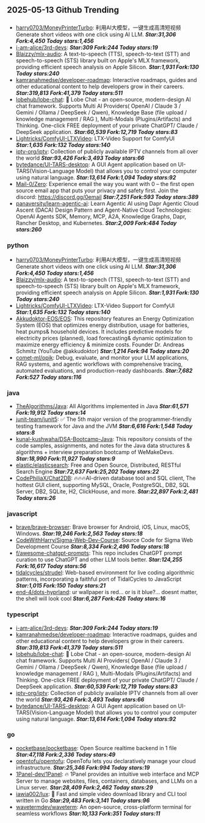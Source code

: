 ## 2025-05-13 Github Trending

### 
* [harry0703/MoneyPrinterTurbo](https://github.com/harry0703/MoneyPrinterTurbo): 利用AI大模型，一键生成高清短视频 Generate short videos with one click using AI LLM. ***Star:31,306 Fork:4,450 Today stars:1,456***
* [i-am-alice/3rd-devs](https://github.com/i-am-alice/3rd-devs):  ***Star:309 Fork:244 Today stars:19***
* [Blaizzy/mlx-audio](https://github.com/Blaizzy/mlx-audio): A text-to-speech (TTS), speech-to-text (STT) and speech-to-speech (STS) library built on Apple's MLX framework, providing efficient speech analysis on Apple Silicon. ***Star:1,931 Fork:130 Today stars:240***
* [kamranahmedse/developer-roadmap](https://github.com/kamranahmedse/developer-roadmap): Interactive roadmaps, guides and other educational content to help developers grow in their careers. ***Star:319,813 Fork:41,379 Today stars:511***
* [lobehub/lobe-chat](https://github.com/lobehub/lobe-chat): 🤯 Lobe Chat - an open-source, modern-design AI chat framework. Supports Multi AI Providers( OpenAI / Claude 3 / Gemini / Ollama / DeepSeek / Qwen), Knowledge Base (file upload / knowledge management / RAG ), Multi-Modals (Plugins/Artifacts) and Thinking. One-click FREE deployment of your private ChatGPT/ Claude / DeepSeek application. ***Star:60,539 Fork:12,719 Today stars:83***
* [Lightricks/ComfyUI-LTXVideo](https://github.com/Lightricks/ComfyUI-LTXVideo): LTX-Video Support for ComfyUI ***Star:1,635 Fork:132 Today stars:140***
* [iptv-org/iptv](https://github.com/iptv-org/iptv): Collection of publicly available IPTV channels from all over the world ***Star:93,426 Fork:3,493 Today stars:66***
* [bytedance/UI-TARS-desktop](https://github.com/bytedance/UI-TARS-desktop): A GUI Agent application based on UI-TARS(Vision-Language Model) that allows you to control your computer using natural language. ***Star:13,614 Fork:1,094 Today stars:92***
* [Mail-0/Zero](https://github.com/Mail-0/Zero): Experience email the way you want with 0 – the first open source email app that puts your privacy and safety first. Join the discord: https://discord.gg/0email ***Star:7,251 Fork:593 Today stars:389***
* [panaversity/learn-agentic-ai](https://github.com/panaversity/learn-agentic-ai): Learn Agentic AI using Dapr Agentic Cloud Ascent (DACA) Design Pattern and Agent-Native Cloud Technologies: OpenAI Agents SDK, Memory, MCP, A2A, Knowledge Graphs, Dapr, Rancher Desktop, and Kubernetes. ***Star:2,009 Fork:484 Today stars:260***

### python
* [harry0703/MoneyPrinterTurbo](https://github.com/harry0703/MoneyPrinterTurbo): 利用AI大模型，一键生成高清短视频 Generate short videos with one click using AI LLM. ***Star:31,306 Fork:4,450 Today stars:1,456***
* [Blaizzy/mlx-audio](https://github.com/Blaizzy/mlx-audio): A text-to-speech (TTS), speech-to-text (STT) and speech-to-speech (STS) library built on Apple's MLX framework, providing efficient speech analysis on Apple Silicon. ***Star:1,931 Fork:130 Today stars:240***
* [Lightricks/ComfyUI-LTXVideo](https://github.com/Lightricks/ComfyUI-LTXVideo): LTX-Video Support for ComfyUI ***Star:1,635 Fork:132 Today stars:140***
* [Akkudoktor-EOS/EOS](https://github.com/Akkudoktor-EOS/EOS): This repository features an Energy Optimization System (EOS) that optimizes energy distribution, usage for batteries, heat pumps& household devices. It includes predictive models for electricity prices (planned), load forecasting& dynamic optimization to maximize energy efficiency & minimize costs. Founder Dr. Andreas Schmitz (YouTube @akkudoktor) ***Star:1,214 Fork:94 Today stars:20***
* [comet-ml/opik](https://github.com/comet-ml/opik): Debug, evaluate, and monitor your LLM applications, RAG systems, and agentic workflows with comprehensive tracing, automated evaluations, and production-ready dashboards. ***Star:7,682 Fork:527 Today stars:116***

### java
* [TheAlgorithms/Java](https://github.com/TheAlgorithms/Java): All Algorithms implemented in Java ***Star:61,571 Fork:19,912 Today stars:14***
* [junit-team/junit5](https://github.com/junit-team/junit5): ✅ The 5th major version of the programmer-friendly testing framework for Java and the JVM ***Star:6,616 Fork:1,548 Today stars:8***
* [kunal-kushwaha/DSA-Bootcamp-Java](https://github.com/kunal-kushwaha/DSA-Bootcamp-Java): This repository consists of the code samples, assignments, and notes for the Java data structures & algorithms + interview preparation bootcamp of WeMakeDevs. ***Star:18,990 Fork:11,927 Today stars:9***
* [elastic/elasticsearch](https://github.com/elastic/elasticsearch): Free and Open Source, Distributed, RESTful Search Engine ***Star:72,637 Fork:25,202 Today stars:22***
* [CodePhiliaX/Chat2DB](https://github.com/CodePhiliaX/Chat2DB): 🔥🔥🔥AI-driven database tool and SQL client, The hottest GUI client, supporting MySQL, Oracle, PostgreSQL, DB2, SQL Server, DB2, SQLite, H2, ClickHouse, and more. ***Star:22,897 Fork:2,481 Today stars:26***

### javascript
* [brave/brave-browser](https://github.com/brave/brave-browser): Brave browser for Android, iOS, Linux, macOS, Windows. ***Star:19,246 Fork:2,563 Today stars:18***
* [CodeWithHarry/Sigma-Web-Dev-Course](https://github.com/CodeWithHarry/Sigma-Web-Dev-Course): Source Code for Sigma Web Development Course ***Star:8,334 Fork:2,496 Today stars:18***
* [f/awesome-chatgpt-prompts](https://github.com/f/awesome-chatgpt-prompts): This repo includes ChatGPT prompt curation to use ChatGPT and other LLM tools better. ***Star:124,255 Fork:16,617 Today stars:56***
* [tidalcycles/strudel](https://github.com/tidalcycles/strudel): Web-based environment for live coding algorithmic patterns, incorporating a faithful port of TidalCycles to JavaScript ***Star:1,015 Fork:150 Today stars:21***
* [end-4/dots-hyprland](https://github.com/end-4/dots-hyprland): ur wallpaper is red... or is it blue?... doesnt matter, the shell will look cool ***Star:6,287 Fork:426 Today stars:16***

### typescript
* [i-am-alice/3rd-devs](https://github.com/i-am-alice/3rd-devs):  ***Star:309 Fork:244 Today stars:19***
* [kamranahmedse/developer-roadmap](https://github.com/kamranahmedse/developer-roadmap): Interactive roadmaps, guides and other educational content to help developers grow in their careers. ***Star:319,813 Fork:41,379 Today stars:511***
* [lobehub/lobe-chat](https://github.com/lobehub/lobe-chat): 🤯 Lobe Chat - an open-source, modern-design AI chat framework. Supports Multi AI Providers( OpenAI / Claude 3 / Gemini / Ollama / DeepSeek / Qwen), Knowledge Base (file upload / knowledge management / RAG ), Multi-Modals (Plugins/Artifacts) and Thinking. One-click FREE deployment of your private ChatGPT/ Claude / DeepSeek application. ***Star:60,539 Fork:12,719 Today stars:83***
* [iptv-org/iptv](https://github.com/iptv-org/iptv): Collection of publicly available IPTV channels from all over the world ***Star:93,426 Fork:3,493 Today stars:66***
* [bytedance/UI-TARS-desktop](https://github.com/bytedance/UI-TARS-desktop): A GUI Agent application based on UI-TARS(Vision-Language Model) that allows you to control your computer using natural language. ***Star:13,614 Fork:1,094 Today stars:92***

### go
* [pocketbase/pocketbase](https://github.com/pocketbase/pocketbase): Open Source realtime backend in 1 file ***Star:47,118 Fork:2,336 Today stars:49***
* [opentofu/opentofu](https://github.com/opentofu/opentofu): OpenTofu lets you declaratively manage your cloud infrastructure. ***Star:25,346 Fork:994 Today stars:19***
* [1Panel-dev/1Panel](https://github.com/1Panel-dev/1Panel): 🔥 1Panel provides an intuitive web interface and MCP Server to manage websites, files, containers, databases, and LLMs on a Linux server. ***Star:28,409 Fork:2,462 Today stars:29***
* [iawia002/lux](https://github.com/iawia002/lux): 👾 Fast and simple video download library and CLI tool written in Go ***Star:29,483 Fork:3,141 Today stars:96***
* [wavetermdev/waveterm](https://github.com/wavetermdev/waveterm): An open-source, cross-platform terminal for seamless workflows ***Star:10,133 Fork:351 Today stars:11***
